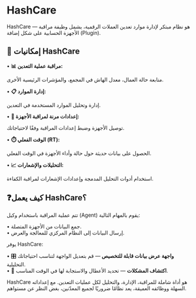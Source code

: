 # HashCare

HashCare — هو نظام مبتكر لإدارة موارد تعدين العملات الرقمية، يشمل وظيفة مراقبة الأجهزة الحسابية على شكل إضافة (Plugin).

## 🚀 إمكانيات HashCare

• **📊 مراقبة عملية التعدين:**

متابعة حالة العمال، معدل الهاش في المجمع، والمؤشرات الرئيسية الأخرى.

• **📋 إدارة الموارد:**&#x20;

إدارة وتحليل الموارد المستخدمة في التعدين.&#x20;

• **🔌 إعدادات مرنة لمراقبة الأجهزة:**&#x20;

توصيل الأجهزة وضبط إعدادات المراقبة وفقًا لاحتياجاتك.&#x20;

• **⏱️ الوقت الفعلي (RT):**&#x20;

الحصول على بيانات حديثة حول حالة وأداء الأجهزة في الوقت الفعلي.&#x20;

• **📈 التحليلات والإشعارات:**&#x20;

استخدام أدوات التحليل المدمجة وإعدادات الإشعارات لمراقبة الكفاءة.

## ❓كيف يعمل HashCare؟

تتم عملية المراقبة باستخدام وكيل (Agent) يقوم بالمهام التالية:&#x20;

• جمع البيانات من الأجهزة المتصلة. \
• إرسال البيانات إلى النظام المركزي للمعالجة والعرض.&#x20;

يوفر HashCare:&#x20;

• 🎛️ **واجهة عرض بيانات قابلة للتخصيص** — قم بتعديل الواجهة لتناسب احتياجاتك التحليلية.\
• 🚨 **اكتشاف المشكلات** — تحديد الأعطال والاستجابة لها في الوقت المناسب.&#x20;

HashCare هو أداة شاملة للمراقبة، الإدارة، والتحليل لكل عمليات التعدين. مع إعداداته السهلة ووظائفه العميقة، يعد نظامًا ضروريًا لجميع المعدّنين، بغض النظر عن مستواهم.
